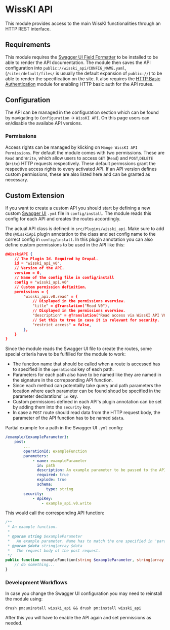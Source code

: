 # WissKI API
This module provides access to the main WissKI functionalities through an HTTP REST interface.

## Requirements
This module requires the [Swagger UI Field Formatter](https://www.drupal.org/project/swagger_ui_formatter) to be installed to be able to render the API documentation.
The module then saves the API configuration into `public://wisski_api/CONFIG_NAME.yaml`, (`/sites/default/files/` is usually the default expansion of `public://`) to be able to render the specification on the site.
It also requires the [HTTP Basic Authentication](https://www.drupal.org/docs/8/core/modules/basic_auth) module for enabling HTTP basic auth for the API routes.

## Configuration
The API can be managed in the configuration section which can be found by navigating to `Configuration` &rarr; `WissKI API`.
On this page users can en/disable the availabe API versions.

### Permissions
Access rights can be managed by klicking on `Mange WissKI API Permissions`.
Per default the module comes with two permissions.
These are `Read` and `Write`, which allow users to access `GET` (`Read`) and `POST`,`DELETE` (`Write`) HTTP requests respectively.
These default permssions grant the respective access rights to every activated API.
If an API version defines custom permissions, these are also listed here and can be granted as necessary.

## Custom Extension
If you want to create a custom API you should start by defining a new custom  [Swagger UI](https://swagger.io/tools/swagger-ui/) `.yml` file in `config/install`.
The module reads this config for each API and creates the routes accordingly.

The actual API class is defined in `src/Plugins/wisski_api`. Make sure to add the `@WisskiApi` plugin annotation to the class and set config name to the correct config in `config/install`.
In this plugin annotation you can also define custom permissions to be used in the API like this: 
```json
@WisskiAPI {
    // The Plugin Id. Required by Drupal.
    id = "wisski_api_v0",
    // Version of the API.
    version = 0,
    // Name of the config file in config/install
    config = "wisski_api.v0"
    // Custom permission definition.
    permissions = {
        "wisski_api.v0.read" = {
            // Displayed in the permissions overview.
            "title" = @Translation("Read V0"),
            // Displayed in the permissions overview.
            "description" = @Translation("Read access via WissKI API V0."),
            // Set this to true in case it is relevant for security.
            "restrict access" = false,
        },
    }
}
```
Since the module reads the Swagger UI file to create the routes, some special criteria have to be fulfilled for the module to work:
- The function name that should be called when a route is accessed has to specified in the `operationId` key of each path.
- Parameters for each path also have to be named like they are named in the signature in the correpsonding API function.
- Since each method can potentailly take query and path parameters the location where each parameter can be found shoud be specified in the parameter declarations' `in` key.
- Custom permissions defined in each API's plugin annotation can be set by adding them into the `security` key.
- In case a `POST` route should read data from the HTTP request body, the parameter of the API function has to be named `$data`.

Partial example for a path in the Swagger UI `.yml` config:
```yaml
/example/{exampleParameter}:
    post:
        ...
        operationId: exampleFunction
        parameters:
            - name: exampleParameter
              in: path
              description: An example parameter to be passed to the API function
              required: true
              explode: true
              schema:
                  type: string
        security:
            - ApiKey:
                - example_api.v0.write
```
This would call the corresponding API function:
```php
/**
 * An example function.
 * 
 * @param string $exampleParameter
 *   An example parameter. Name has to match the one specified in 'parameters'.
 * @param $data string|array $data
 *   The request body of the post request.
 */
public function exampleFunction(string $exampleParameter, string|array $data) {
    // do something...
}
```

### Development Workflows
In case you change the Swagger UI configuration you may need to reinstall the module using:
```
drush pm:uninstall wisski_api && drush pm:install wisski_api
```
After this you will have to enable the API again and set permissions as needed.

